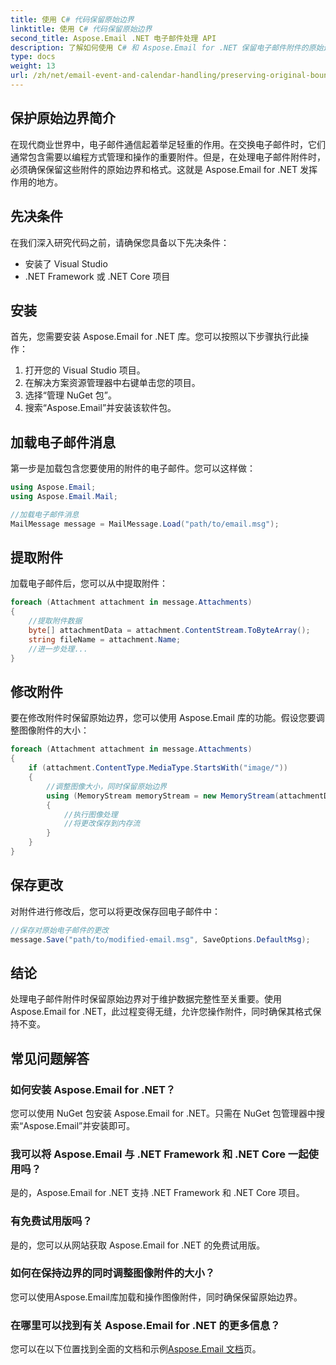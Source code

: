 ```yaml
---
title: 使用 C# 代码保留原始边界
linktitle: 使用 C# 代码保留原始边界
second_title: Aspose.Email .NET 电子邮件处理 API
description: 了解如何使用 C# 和 Aspose.Email for .NET 保留电子邮件附件的原始边界。带有源代码的分步指南。
type: docs
weight: 13
url: /zh/net/email-event-and-calendar-handling/preserving-original-boundaries-using-csharp-code/
---
```


## 保护原始边界简介

在现代商业世界中，电子邮件通信起着举足轻重的作用。在交换电子邮件时，它们通常包含需要以编程方式管理和操作的重要附件。但是，在处理电子邮件附件时，必须确保保留这些附件的原始边界和格式。这就是 Aspose.Email for .NET 发挥作用的地方。

## 先决条件

在我们深入研究代码之前，请确保您具备以下先决条件：

- 安装了 Visual Studio
- .NET Framework 或 .NET Core 项目

## 安装

首先，您需要安装 Aspose.Email for .NET 库。您可以按照以下步骤执行此操作：

1. 打开您的 Visual Studio 项目。
2. 在解决方案资源管理器中右键单击您的项目。
3. 选择“管理 NuGet 包”。
4. 搜索“Aspose.Email”并安装该软件包。

## 加载电子邮件消息

第一步是加载包含您要使用的附件的电子邮件。您可以这样做：

```csharp
using Aspose.Email;
using Aspose.Email.Mail;

//加载电子邮件消息
MailMessage message = MailMessage.Load("path/to/email.msg");
```

## 提取附件

加载电子邮件后，您可以从中提取附件：

```csharp
foreach (Attachment attachment in message.Attachments)
{
    //提取附件数据
    byte[] attachmentData = attachment.ContentStream.ToByteArray();
    string fileName = attachment.Name;
    //进一步处理...
}
```

## 修改附件

要在修改附件时保留原始边界，您可以使用 Aspose.Email 库的功能。假设您要调整图像附件的大小：

```csharp
foreach (Attachment attachment in message.Attachments)
{
    if (attachment.ContentType.MediaType.StartsWith("image/"))
    {
        //调整图像大小，同时保留原始边界
        using (MemoryStream memoryStream = new MemoryStream(attachmentData))
        {
            //执行图像处理
            //将更改保存到内存流
        }
    }
}
```

## 保存更改

对附件进行修改后，您可以将更改保存回电子邮件中：

```csharp
//保存对原始电子邮件的更改
message.Save("path/to/modified-email.msg", SaveOptions.DefaultMsg);
```

## 结论

处理电子邮件附件时保留原始边界对于维护数据完整性至关重要。使用 Aspose.Email for .NET，此过程变得无缝，允许您操作附件，同时确保其格式保持不变。

## 常见问题解答

### 如何安装 Aspose.Email for .NET？

您可以使用 NuGet 包安装 Aspose.Email for .NET。只需在 NuGet 包管理器中搜索“Aspose.Email”并安装即可。

### 我可以将 Aspose.Email 与 .NET Framework 和 .NET Core 一起使用吗？

是的，Aspose.Email for .NET 支持 .NET Framework 和 .NET Core 项目。

### 有免费试用版吗？

是的，您可以从网站获取 Aspose.Email for .NET 的免费试用版。

### 如何在保持边界的同时调整图像附件的大小？

您可以使用Aspose.Email库加载和操作图像附件，同时确保保留原始边界。

### 在哪里可以找到有关 Aspose.Email for .NET 的更多信息？

您可以在以下位置找到全面的文档和示例[Aspose.Email 文档](https://reference.aspose.com/email/net/)页。
